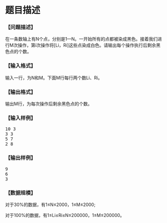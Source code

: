# 题目描述


<h3>
【问题描述】
</h3>
在一条数轴上有N个点，分别是1—N。一开始所有的点都被染成黑色。接着我们进行M次操作，第i次操作将[Li，Ri]这些点染成白色。请输出每个操作执行后剩余黑色点的个数。
<h3>
【输入格式】
</h3>
输入一行，为N和M。下面M行每行两个数Li、Ri。
<h3>
【输出格式】
</h3>
输出M行，为每次操作后剩余黑色点的个数。
<h3>
【输入样例】
</h3>
<pre>10 3
3 3
5 7
2 8</pre>
<h3>
【输出样例】
</h3>
<pre>9
6
3</pre>
<h3>
【数据规模】
</h3>
<p>
对于30%的数据，有1≤N≤2000，1≤M≤2000; 
</p>
<p>
对于100%的数据，有1≤Li≤Ri≤N≤200000，1≤M≤200000。
</p>
